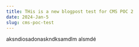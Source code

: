 ```yaml
---
title: THis is a new blogpost test for CMS POC 2
date: 2024-Jan-5
slug: cms-poc-test
---
```

aksndiosadonaskndksamdlm alsmdé